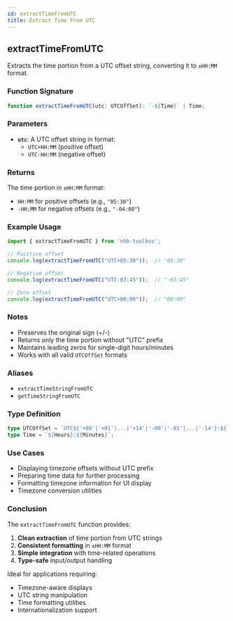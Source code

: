 ```yaml
---
id: extractTimeFromUTC  
title: Extract Time From UTC  
---
```


## extractTimeFromUTC

Extracts the time portion from a UTC offset string, converting it to `±HH:MM` format.

### Function Signature

```typescript
function extractTimeFromUTC(utc: UTCOffSet): `-${Time}` | Time;
```

### Parameters

- **`utc`**: A UTC offset string in format:
  - `UTC+HH:MM` (positive offset)
  - `UTC-HH:MM` (negative offset)

### Returns

The time portion in `±HH:MM` format:

- `HH:MM` for positive offsets (e.g., `"05:30"`)
- `-HH:MM` for negative offsets (e.g., `"-04:00"`)

### Example Usage

```typescript
import { extractTimeFromUTC } from 'nhb-toolbox';

// Positive offset
console.log(extractTimeFromUTC("UTC+05:30"));  // "05:30"

// Negative offset
console.log(extractTimeFromUTC("UTC-03:45"));  // "-03:45"

// Zero offset
console.log(extractTimeFromUTC("UTC+00:00"));  // "00:00"
```

### Notes

- Preserves the original sign (+/-)
- Returns only the time portion without "UTC" prefix
- Maintains leading zeros for single-digit hours/minutes
- Works with all valid `UTCOffSet` formats

### Aliases

- `extractTimeStringFromUTC`
- `getTimeStringFromUTC`

### Type Definition

```typescript
type UTCOffSet = `UTC${'+00'|'+01'|...|'+14'|'-00'|'-01'|...|'-14'}:${'00'|'15'|'30'|'45'}`;
type Time = `${Hours}:${Minutes}`;
```

### Use Cases

- Displaying timezone offsets without UTC prefix
- Preparing time data for further processing
- Formatting timezone information for UI display
- Timezone conversion utilities

### Conclusion

The `extractTimeFromUTC` function provides:

1. **Clean extraction** of time portion from UTC strings
2. **Consistent formatting** in `±HH:MM` format
3. **Simple integration** with time-related operations
4. **Type-safe** input/output handling

Ideal for applications requiring:

- Timezone-aware displays
- UTC string manipulation
- Time formatting utilities
- Internationalization support
